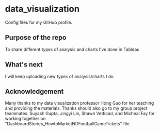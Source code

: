 # data_visualization
Config files for my GitHub profile.

## Purpose of the repo
To share different types of analysis and charts I've done in Tableau

## What's next
I will keep uploading new types of analysis/charts I do 

## Acknowledgement
Many thanks to my data visualization professor Hong Guo for her teaching and providing the materials. 
Thanks should also go to my group project teammates: Suyash Gupta, Jingyi Lin, Shawn Vetticad, and Micheal Fay for working together on "DashboardStories_HowtoMarketNDFootballGameTickets" file.  
